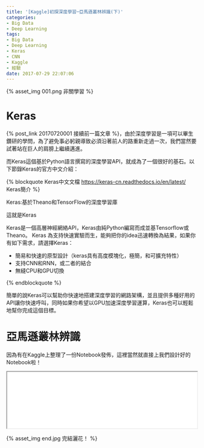 ```yaml
---
title: '[Kaggle]初探深度學習─亞馬遜叢林辨識(下)'
categories:
- Big Data
- Deep Learning
tags:
- Big Data
- Deep Learning
- Keras
- CNN
- Kaggle
- 經驗
date: 2017-07-29 22:07:06
---
```


{% asset_img 001.png 非關學習 %}

# Keras

{% post_link 20170720001 接續前一篇文章 %}，由於深度學習是一項可以畢生鑽研的學問，為了避免事必躬親導致必須沿著前人的路重新走過一次，我們當然要試著站在巨人的肩膀上繼續邁進。

而Keras這個基於Python語言撰寫的深度學習API，就成為了一個很好的基石。以下節錄Keras的官方中文介紹：

<!--more-->


{% blockquote Keras中文文檔 https://keras-cn.readthedocs.io/en/latest/ Keras簡介 %}

Keras:基於Theano和TensorFlow的深度學習庫

這就是Keras

Keras是一個高層神經網絡API，Keras由純Python編寫而成並基Tensorflow或Theano。 Keras 為支持快速實驗而生，能夠把你的idea迅速轉換為結果，如果你有如下需求，請選擇Keras：

* 簡易和快速的原型設計（keras具有高度模塊化，極簡，和可擴充特性）
* 支持CNN和RNN，或二者的結合
* 無縫CPU和GPU切換

{% endblockquote %}

簡單的說Keras可以幫助你快速地搭建深度學習的網路架構，並且提供多種好用的API讓你快速呼叫，同時如果你希望以GPU加速深度學習運算，Keras也可以輕鬆地幫你完成這個目標。

# 亞馬遜叢林辨識

因為有在Kaggle上整理了一份Notebook發佈，這裡當然就直接上我們設計好的Notebook啦！

<iframe id="ipynb" src="notebook.HTML" width="100%"></iframe>

{% asset_img end.jpg 完結灑花！ %}